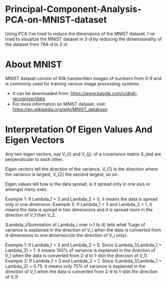 # Principal-Component-Analysis-PCA-on-MNIST-dataset
Using PCA I've tried to reduce the dimensions of the MNIST dataset. I've tried to visualize the MNIST dataset in 2-d by reducing the dimensionality of the dataset from 784-d to 2-d.
# About MNIST
MNIST dataset consist of 60k handwritten images of numbers from 0-9 and is commonly used for training various image processing systems.
- It can be downloaded from: https://www.kaggle.com/c/digit-recognizer/data
- For more information on MNIST dataset, visit: https://en.wikipedia.org/wiki/MNIST_database
# Interpretation Of Eigen Values And Eigen Vectors
Any two eigen vectors, say V_{i} and V_{j}, of a covariance matrix S_dxd are perpendicular to each other.

Eigen vectors tell the direction of the variance. V_{1} is the direction where the variance is largest, V_{2} the second largest, so on.

Eigen values tell how is the data spread, is it spread only in one axis or amongst many axes. 

Example 1: If Lambda_1 = 3 and Lambda_2 = 0, it means the data is spread only in one dimension.
Example 2: If Lambda_1 = 3 and Lambda_2 = 1, it means the data is spread in two dimensions and it is spread more in the direction of V_1 than V_2.

(Lambda_i/Summation of Lambda_i over i=1 to d) tells what %age of variance is explained in the direction  of V_i when the data is converted from d-dimensions to one dimension(in the direction of V_i only).

Example 1: If Lambda_1 = 3 and Lambda_2 = 0. Since (Lambda_1/Lambda_1 +                  Lambda_2) = 1. It means 100% of variance is explained in the                  direction of V_1 when the data is converted from 2-d to 1-d(in the            direction of V_1)
Example 2: If Lambda_1 = 3 and Lambda_2 = 1. Since (Lambda_1/Lambda_1 +                  Lambda_2) = 0.75. It means only 75% of variance is explained in               the direction of V_1 when the data is converted from 2-d to 1-d(in            the direction of V_1)
